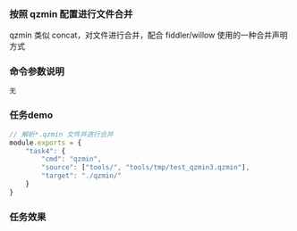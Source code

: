 ### 按照 qzmin 配置进行文件合并
qzmin 类似 concat，对文件进行合并，配合 fiddler/willow 使用的一种合并声明方式

### 命令参数说明
```js
无
```

### 任务demo
```js
// 解析*.qzmin 文件并进行合并
module.exports = {
    "task4": {
        "cmd": "qzmin",
        "source": ["tools/", "tools/tmp/test_qzmin3.qzmin"],
        "target": "./qzmin/"
    }
}
```

### 任务效果
